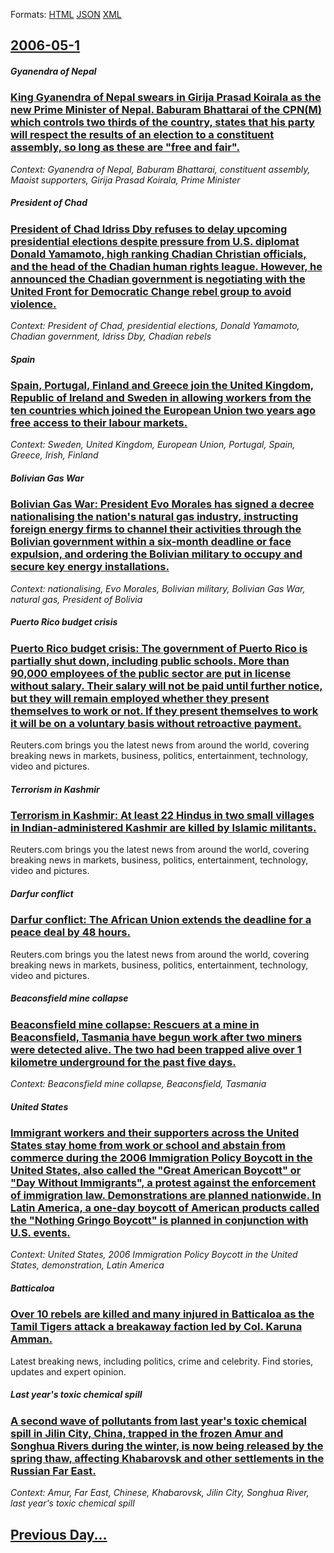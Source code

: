 
Formats: [HTML](2006/05/1/index.html)  [JSON](2006/05/1/index.json)  [XML](2006/05/1/index.xml)  

## [2006-05-1](/news/2006/05/1/index.md)

##### Gyanendra of Nepal
### [ King Gyanendra of Nepal swears in Girija Prasad Koirala as the new Prime Minister of Nepal. Baburam Bhattarai of the CPN(M) which controls two thirds of the country, states that his party will respect the results of an election to a constituent assembly, so long as these are "free and fair". ](/news/2006/05/1/king-gyanendra-of-nepal-swears-in-girija-prasad-koirala-as-the-new-prime-minister-of-nepal-baburam-bhattarai-of-the-cpn-m-which-controls.md)
_Context: Gyanendra of Nepal, Baburam Bhattarai, constituent assembly, Maoist supporters, Girija Prasad Koirala, Prime Minister_

##### President of Chad
### [ President of Chad Idriss Dby refuses to delay upcoming presidential elections despite pressure from U.S. diplomat Donald Yamamoto, high ranking Chadian Christian officials, and the head of the Chadian human rights league. However, he announced the Chadian government is negotiating with the United Front for Democratic Change rebel group to avoid violence. ](/news/2006/05/1/president-of-chad-idriss-deby-refuses-to-delay-upcoming-presidential-elections-despite-pressure-from-u-s-diplomat-donald-yamamoto-high-ra.md)
_Context: President of Chad, presidential elections, Donald Yamamoto, Chadian government, Idriss Dby, Chadian rebels_

##### Spain
### [ Spain, Portugal, Finland and Greece join the United Kingdom, Republic of Ireland and Sweden in allowing workers from the ten countries which joined the European Union two years ago free access to their labour markets. ](/news/2006/05/1/spain-portugal-finland-and-greece-join-the-united-kingdom-republic-of-ireland-and-sweden-in-allowing-workers-from-the-ten-countries-whic.md)
_Context: Sweden, United Kingdom, European Union, Portugal, Spain, Greece, Irish, Finland_

##### Bolivian Gas War
### [ Bolivian Gas War: President Evo Morales has signed a decree nationalising the nation's natural gas industry, instructing foreign energy firms to channel their activities through the Bolivian government within a six-month deadline or face expulsion, and ordering the Bolivian military to occupy and secure key energy installations. ](/news/2006/05/1/bolivian-gas-war-president-evo-morales-has-signed-a-decree-nationalising-the-nation-s-natural-gas-industry-instructing-foreign-energy-fir.md)
_Context: nationalising, Evo Morales, Bolivian military, Bolivian Gas War, natural gas, President of Bolivia_

##### Puerto Rico budget crisis
### [ Puerto Rico budget crisis: The government of Puerto Rico is partially shut down, including public schools. More than 90,000 employees of the public sector are put in license without salary. Their salary will not be paid until further notice, but they will remain employed whether they present themselves to work or not. If they present themselves to work it will be on a voluntary basis without retroactive payment. ](/news/2006/05/1/puerto-rico-budget-crisis-the-government-of-puerto-rico-is-partially-shut-down-including-public-schools-more-than-90-000-employees-of-th.md)
Reuters.com brings you the latest news from around the world, covering breaking news in markets, business, politics, entertainment, technology, video and pictures.

##### Terrorism in Kashmir
### [ Terrorism in Kashmir: At least 22 Hindus in two small villages in Indian-administered Kashmir are killed by Islamic militants. ](/news/2006/05/1/terrorism-in-kashmir-at-least-22-hindus-in-two-small-villages-in-indian-administered-kashmir-are-killed-by-islamic-militants.md)
Reuters.com brings you the latest news from around the world, covering breaking news in markets, business, politics, entertainment, technology, video and pictures.

##### Darfur conflict
### [ Darfur conflict: The African Union extends the deadline for a peace deal by 48 hours. ](/news/2006/05/1/darfur-conflict-the-african-union-extends-the-deadline-for-a-peace-deal-by-48-hours.md)
Reuters.com brings you the latest news from around the world, covering breaking news in markets, business, politics, entertainment, technology, video and pictures.

##### Beaconsfield mine collapse
### [ Beaconsfield mine collapse: Rescuers at a mine in Beaconsfield, Tasmania have begun work after two miners were detected alive. The two had been trapped alive over 1 kilometre underground for the past five days. ](/news/2006/05/1/beaconsfield-mine-collapse-rescuers-at-a-mine-in-beaconsfield-tasmania-have-begun-work-after-two-miners-were-detected-alive-the-two-had.md)
_Context: Beaconsfield mine collapse, Beaconsfield, Tasmania_

##### United States
### [ Immigrant workers and their supporters across the United States stay home from work or school and abstain from commerce during the 2006 Immigration Policy Boycott in the United States, also called the "Great American Boycott" or "Day Without Immigrants", a protest against the enforcement of immigration law. Demonstrations are planned nationwide. In Latin America, a one-day boycott of American products called the "Nothing Gringo Boycott" is planned in conjunction with U.S. events. ](/news/2006/05/1/immigrant-workers-and-their-supporters-across-the-united-states-stay-home-from-work-or-school-and-abstain-from-commerce-during-the-2006-imm.md)
_Context: United States, 2006 Immigration Policy Boycott in the United States, demonstration, Latin America_

##### Batticaloa
### [ Over 10 rebels are killed and many injured in Batticaloa as the Tamil Tigers attack a breakaway faction led by Col. Karuna Amman. ](/news/2006/05/1/over-10-rebels-are-killed-and-many-injured-in-batticaloa-as-the-tamil-tigers-attack-a-breakaway-faction-led-by-col-karuna-amman.md)
Latest breaking news, including politics, crime and celebrity. Find stories, updates and expert opinion.

##### Last year's toxic chemical spill
### [ A second wave of pollutants from last year's toxic chemical spill in Jilin City, China, trapped in the frozen Amur and Songhua Rivers during the winter, is now being released by the spring thaw, affecting Khabarovsk and other settlements in the Russian Far East. ](/news/2006/05/1/a-second-wave-of-pollutants-from-last-year-s-toxic-chemical-spill-in-jilin-city-china-trapped-in-the-frozen-amur-and-songhua-rivers-durin.md)
_Context: Amur, Far East, Chinese, Khabarovsk, Jilin City, Songhua River, last year's toxic chemical spill_

## [Previous Day...](/news/2006/04/30/index.md)

